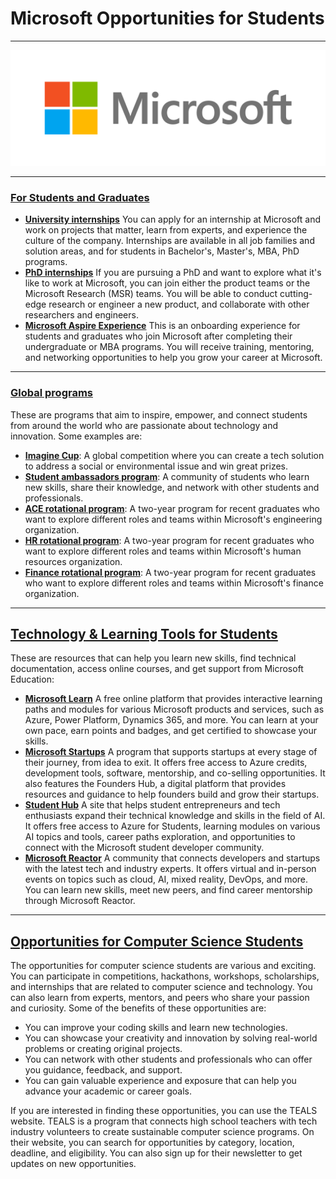 # Microsoft Opportunities for Students
---
![](microsoft.png)

---
### [For Students and Graduates](https://careers.microsoft.com/v2/global/en/programs/students.html?wt.mc_id=studentamb_211042)
- [**University internships**](https://careers.microsoft.com/v2/global/en/universityinternship?wt.mc_id=studentamb_211042) You can apply for an internship at Microsoft and work on projects that matter, learn from experts, and experience the culture of the company. Internships are available in all job families and solution areas, and for students in Bachelor's, Master's, MBA, PhD programs. 
- [**PhD internships**](https://careers.microsoft.com/v2/global/en/phdinternship?wt.mc_id=studentamb_211042) If you are pursuing a PhD and want to explore what it's like to work at Microsoft, you can join either the product teams or the Microsoft Research (MSR) teams. You will be able to conduct cutting-edge research or engineer a new product, and collaborate with other researchers and engineers.
- [**Microsoft Aspire Experience**](https://careers.microsoft.com/v2/global/en/recentgraduate?wt.mc_id=studentamb_211042) This is an onboarding experience for students and graduates who join Microsoft after completing their undergraduate or MBA programs. You will receive training, mentoring, and networking opportunities to help you grow your career at Microsoft.
---

### [Global programs](https://careers.microsoft.com/v2/global/en/exploremicrosoft?wt.mc_id=studentamb_211042)

These are programs that aim to inspire, empower, and connect students from around the world who are passionate about technology and innovation. Some examples are:

- [**Imagine Cup**](https://imaginecup.microsoft.com?wt.mc_id=studentamb_211042): A global competition where you can create a tech solution to address a social or environmental issue and win great prizes. 
- [**Student ambassadors program**](https://studentambassadors.microsoft.com?wt.mc_id=studentamb_211042): A community of students who learn new skills, share their knowledge, and network with other students and professionals. 
- [**ACE rotational program**](https://careers.microsoft.com/students/us/en/aceprogram?wt.mc_id=studentamb_211042): A two-year program for recent graduates who want to explore different roles and teams within Microsoft's engineering organization. 
- [**HR rotational program**](https://careers.microsoft.com/students/us/en/hrprogram?wt.mc_id=studentamb_211042): A two-year program for recent graduates who want to explore different roles and teams within Microsoft's human resources organization. 
- [**Finance rotational program**](https://careers.microsoft.com/students/us/en/financeprogram?wt.mc_id=studentamb_211042): A two-year program for recent graduates who want to explore different roles and teams within Microsoft's finance organization. 
---

## [Technology & Learning Tools for Students](https://www.microsoft.com/en-us/education/products/office/default.aspx?wt.mc_id=studentamb_211042)

These are resources that can help you learn new skills, find technical documentation, access online courses, and get support from Microsoft Education:
- [**Microsoft Learn**](https://learn.microsoft.com?wt.mc_id=studentamb_211042) A free online platform that provides interactive learning paths and modules for various Microsoft products and services, such as Azure, Power Platform, Dynamics 365, and more. You can learn at your own pace, earn points and badges, and get certified to showcase your skills.
- [**Microsoft Startups**](https://www.microsoft.com/startups?wt.mc_id=studentamb_211042) A program that supports startups at every stage of their journey, from idea to exit. It offers free access to Azure credits, development tools, software, mentorship, and co-selling opportunities. It also features the Founders Hub, a digital platform that provides resources and guidance to help founders build and grow their startups.
- [**Student Hub**](https://learn.microsoft.com/training/student-hub?wt.mc_id=studentamb_211042) A site that helps student entrepreneurs and tech enthusiasts expand their technical knowledge and skills in the field of AI. It offers free access to Azure for Students, learning modules on various AI topics and tools, career paths exploration, and opportunities to connect with the Microsoft student developer community.
- [**Microsoft Reactor**](https://developer.microsoft.com/reactor?wt.mc_id=studentamb_211042) A community that connects developers and startups with the latest tech and industry experts. It offers virtual and in-person events on topics such as cloud, AI, mixed reality, DevOps, and more. You can learn new skills, meet new peers, and find career mentorship through Microsoft Reactor.
---

## [Opportunities for Computer Science Students](https://www.microsoft.com/teals?wt.mc_id=studentamb_211042)

The opportunities for computer science students are various and exciting. You can participate in competitions, hackathons, workshops, scholarships, and internships that are related to computer science and technology. You can also learn from experts, mentors, and peers who share your passion and curiosity. Some of the benefits of these opportunities are:

- You can improve your coding skills and learn new technologies.
- You can showcase your creativity and innovation by solving real-world problems or creating original projects.
- You can network with other students and professionals who can offer you guidance, feedback, and support.
- You can gain valuable experience and exposure that can help you advance your academic or career goals.

If you are interested in finding these opportunities, you can use the TEALS website. TEALS is a program that connects high school teachers with tech industry volunteers to create sustainable computer science programs. On their website, you can search for opportunities by category, location, deadline, and eligibility. You can also sign up for their newsletter to get updates on new opportunities.
